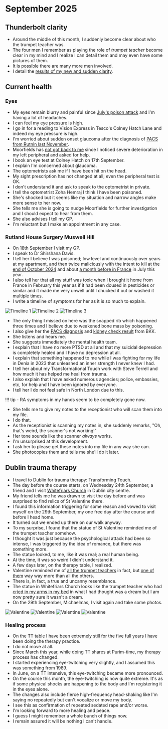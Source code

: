 # September 2025

## Thunderbolt clarity

- Around the middle of this month, I suddenly become clear about who the trumpet teacher was.
- The four men I remember as playing the role of *trumpet teacher* become clear in my mind and I realize I can detail them and may even have some pictures of them.
- It is possible there are many more men involved.
- I detail the [results of my new and sudden clarity](../../crimes/protagonists/vidal-sastre.md#four-distinct-men).

## Current health

### Eyes

- My eyes remain blurry and painful since [July's poison attack](july.md#eyes-and-kidneys-again-and-heart-now-too) and I'm having a lot of headaches.
- I can feel my eye pressure is high.
- I go in for a reading to Vision Express in Tesco's Colney Hatch Lane and indeed my eye pressure is high.
- I'm worried about sudden onset glaucoma after the diagnosis of [PACS from Rutnin last November](../2024/november.md#pre-glaucoma-eye-condition).
- Moorfields has [not got back to me](july.md#moorfields) since I noticed severe deterioration in my left peripheral and asked for help.
- I book an eye test at Colney Hatch on 17th September.
- I explain I'm concerned about glaucoma.
- The optometrists ask me if I have been hit on the head.
- My sight prescription has not changed at all; even the peripheral test is OK.
- I don't understand it and ask to speak to the optometrist in private.
- I tell the optometrist Zoha Hemraj I think I have been poisoned.
- She's shocked but it seems like my situation and narrow angles make more sense to her now.
- She tells me she is going to nudge Moorfields for further investigation and I should expect to hear from them.
- She also advises I tell my GP.
- I'm reluctant but I make an appointment in any case.

### Rutland House Surgery Muswell Hill

- On 18th September I visit my GP.
- I speak to Dr Shirshana Davis.
- I tell her I believe I was poisoned; low level and continuously over years at my apartment, and then twice maliciously with the intent to kill at the [end of October 2024](../2024/october.md#serious-poisoning-with-intent-to-harm-or-kill) and about [a month before in France](july.md#eyes-and-kidneys-again-and-heart-now-too) in July this year.
- I also tell her that all my stuff was toxic when I brought it home from France in February this year as if it had been doused in pesticides or similar and it made me very unwell until I chucked it out or washed it multiple times.
- I write a timeline of symptoms for her as it is so much to explain.

![Timeline 1](../../content/images/health-diagnosis-timeline/timeline-1.jpeg)
![Timeline 2](../../content/images/health-diagnosis-timeline/timeline-2.jpeg)
![Timeline 3](../../content/images/health-diagnosis-timeline/timeline-3.jpeg)

- The only thing I missed on here was the snapped rib which happened three times and I believe due to weakened bone mass by poisoning.
- I also give her the [PACS diagnosis](../../content/images/health-diagnosis-timeline/PACS-diagnosis.jpeg) and [kidney check result](../../content/images/health-diagnosis-timeline/kidney-check-BKK.jpeg) from BKK.
- She listens and hears me.
- She suggests immediately the mental health team.
- I explain that I have no more PTSD at all and that my suicidal depression is completely healed and I have no depression at all.
- I explain that something happened to me while I was fighting for my life in Denia in 2023 that unleashed an inner strength I never knew I had.
- I tell her about my Transformational Touch work with Steve Terrell and how much it has helped me heal from trauma.
- I also explain that I have asked numerous agencies; police, embassies, etc, for help and I have been ignored by everyone.
- I tell her I do not feel safe in North London due to this.

!!! tip
    - RA symptoms in my hands seem to be completely gone now.

- She tells me to give my notes to the receptionist who will scan them into my file.
- I do that.
- As the receptionist is scanning my notes in, she suddenly remarks, "Oh, that's weird, the scanner's not working!"
- Her tone sounds like the scanner *always* works.
- I'm unsurprised at this development.
- I ask her to please get these notes into my file in any way she can.
- She photocopies them and tells me she'll do it later.
    
## Dublin trauma therapy

- I travel to Dublin for trauma therapy: Transforming Touch.
- The day before the course starts, on Wednesday 24th September, a friend and I visit [Whitefriars Church](https://whitefriarstreetchurch.com/) in Dublin city centre.
- My friend tells me he was drawn to visit the day before and was surprised to find relics of St Valentine there.
- I found this information triggering for some reason and vowed to visit myself on the 29th September, my one free day after the course and before I head home.
- It turned out we ended up there on our walk anyway.
- To my surprise, I found that the statue of St Valentine reminded me of the trumpet teacher somehow.
- I thought it was just because the psychological attack had been so intense, I was triggered by the idea of romance, but there was something more.
- The statue looked, to me, like it was real; a real human being.
- At the time, it was so weird I didn't understand it.
- A few days later, on the therapy table, I realized.
- Valentine reminded me of [all the trumpet teachers](../../crimes/protagonists/vidal-sastre.md#four-distinct-men) in fact, but [one of them](../../crimes/protagonists/vidal-sastre.md#the-older-slimmer-greyer-man) way way more than all the others.
- There is, in fact, a true and uncanny resemblance.
- The statue in Whitefriars Church looks like the trumpet teacher who had [cried in my arms in my bed](../2023/march.md#valentine) in what I had thought was a dream but I am now pretty sure it wasn't a dream.
- On the 29th September, Michaelmas, I visit again and take some photos.

![Valentine](../../content/images/valentine/valentine-1.jpeg)
![Valentine](../../content/images/valentine/valentine-3.jpeg)
![Valentine](../../content/images/valentine/valentine-relics.jpeg)
![Valentine](../../content/images/valentine/valentine-crying.jpeg)

### Healing process

- On the TT table I have been extremely still for the five full years I have been doing the therapy practice. 
- I do not move at all.
- Since March this year, while doing TT shares at Purim-time, my therapy process has changed.
- I started experiencing eye-twitching very slightly, and I assumed this was something from 1989.
- In June, on a TT intensive, this eye-twitching became more pronounced.
- On the course this month, the eye-twitching is now quite extreme. It's as if some physical shocks are happening to the body and I'm registering it in the eyes alone.
- The changes also include fierce high-frequency head-shaking like I'm saying no repeatedly but can't vocalize or move my body.
- I see this as confirmation of repeated sedated rape and/or worse.
- I'm looking forward to more healing and peace.
- I guess I might remember a whole bunch of things now.
- I remain assured it will be nothing I can't handle.
